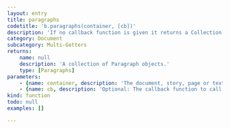 ```yaml
---
layout: entry
title: paragraphs
codetitle: 'b.paragraphs(container, [cb])'
description: 'If no callback function is given it returns a Collection of paragraphs in the container otherwise calls the given callback function with each paragraph of the given document, page, story or textFrame.'
category: Document
subcategory: Multi-Getters
returns:
    name: null
    description: 'A collection of Paragraph objects.'
    type: [Paragraphs]
parameters:
    - {name: container, description: 'The document, story, page or textFrame instance to iterate the paragraphs in.', optional: false, type: [Document, Page, Story, TextFrame]}
    - {name: cb, description: 'Optional: The callback function to call with each paragraph. When this function returns false the loop stops. Passed arguments: para, loopCount.', optional: true, type: [Function]}
kind: function
todo: null
examples: []

---
```

